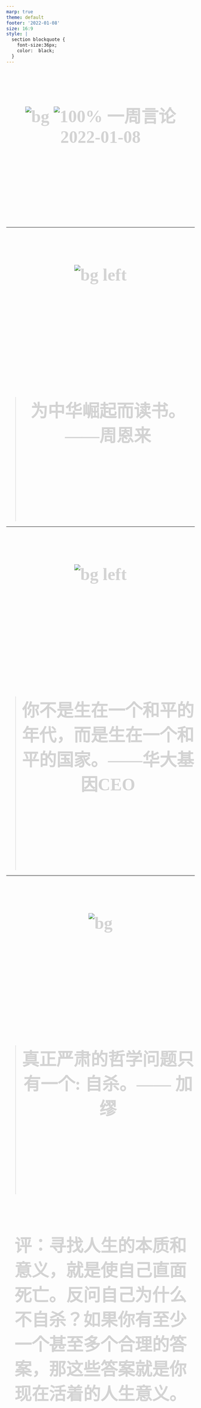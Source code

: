 ```yaml
---
marp: true
theme: default
footer: '2022-01-08'
size: 16:9 
style: |
  section blockquote {
    font-size:36px;
    color:  black;
  }
---
```


<style scoped>
  p {
    display: block;
    margin: 0 auto;
    
    //color:#154360 ;
    color:white;
    font-size: 46px;
    font-family: "Sans-serif";
    font-weight:600;
    text-align: center;
    padding-bottom:200px;
  }
  
  blockquote {
    color: white;
  }
</style>
![bg](#4169E1)
![100%](newhuman.jpg)
一周言论
2022-01-08

---
![bg left](https://static01.nyt.com/images/2015/12/30/world/30zhou-web1/30zhou-web1-master1050.jpg)
>为中华崛起而读书。——周恩来
---

![bg left](https://img.mgwhw.com/upload/19121/2021/07-21/20210721102729j5tps8_small.jpg)
>你不是生在一个和平的年代，而是生在一个和平的国家。——华大基因CEO

---
<style scoped>
  blockquote {
    color: white;
  }
  p {
    color: lightgray;
    margin-top:100px;
  }
</style>
![bg](heartbeat_1920x1200.jpg)

>真正严肃的哲学问题只有一个: 自杀。—— 加缪

评：寻找人生的本质和意义，就是使自己直面死亡。反问自己为什么不自杀？如果你有至少一个甚至多个合理的答案，那这些答案就是你现在活着的人生意义。

---
![bg left](https://static01.nyt.com/images/2018/08/12/opinion/sunday/12bigideasiyer/merlin_142200765_acb1fea4-3802-4da4-b1ad-e83090c73202-master1050.jpg)
> 价值观在你生命的每个时期都不相同。随着年龄的增长，您会经历悲剧，而悲剧会重新调整您。然后你开始更多地欣赏生活中人性的一部分（家人和亲密的朋友）。——HN

---
![bg right](https://static7.depositphotos.com/1001911/718/v/600/depositphotos_7184612-stock-illustration-cartoon-grave.jpg)
> 死亡在我们身后徘徊，夺取过去的每一刻，无论是珍惜还是挥霍。——HN

---
![bg left](https://image1.thenewslens.com/2020/4/ujukxvblwua47d3kcml154546x9cve.jpg?auto=compress&fit=crop&h=648&q=85&updated_at=2020-04-15-19-04-57&w=1080)
>当我和好友在一起时，就像跟我自己在一起一样，我可以想说什么就说什么。——塞内卡【古罗马】

---
![bg right](https://upload.wikimedia.org/wikipedia/commons/thumb/b/b1/0_S%C3%A9n%C3%A8que_-_Mus%C3%A9e_du_Prado_-_Cat._144_-_%282%29.JPG/1200px-0_S%C3%A9n%C3%A8que_-_Mus%C3%A9e_du_Prado_-_Cat._144_-_%282%29.JPG)
>我们真正活过的那段声明仅仅是一小部分。 ——塞内卡【古罗马】

---
![bg left](https://d332xjdwmeb7bi.cloudfront.net/eyJidWNrZXQiOiJoa2J0LWltYWdlLWJ1Y2tldCIsImtleSI6ImRhdGEvaW1hZ2VzL2Z1bGwvMTIvMTQvMTIxNDI2LmpwZyIsImVkaXRzIjp7InJlc2l6ZSI6eyJ3aWR0aCI6MTIwMCwiaGVpZ2h0IjoxLCJmaXQiOiJvdXRzaWRlIn19fQ==)
>人们在捍卫个人财产时锱珠必较，而一旦挥霍起本该吝惜的时间，却又出手大方。...好像时光会满载而至，源源而来...当生命即将结束时才准备开始真正的生活，就已经为时太晚了。——塞内卡【古罗马】
